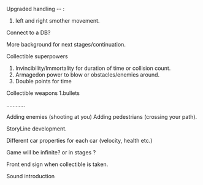 Upgraded handling  -- : 
1. left and right smother movement.

Connect to a DB?

More background for next stages/continuation.

Collectible superpowers 
1. Invincibility/Immortality for duration of time or collision count.
2. Armagedon power to blow or obstacles/enemies around.
3. Double points for time

Collectible weapons
1.bullets




............





Adding enemies  (shooting at you)
Adding pedestrians (crossing your path).

StoryLine development.

Different car properties for each car (velocity, health etc.)

Game will be infinite? or in stages ? 


Front end sign when collectible is taken.

Sound introduction 
